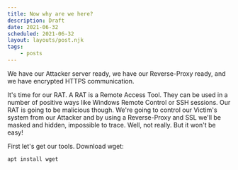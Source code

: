 ```yaml
---
title: Now why are we here?
description: Draft
date: 2021-06-32
scheduled: 2021-06-32
layout: layouts/post.njk
tags:
    - posts
---
```


We have our Attacker server ready,
we have our Reverse-Proxy ready,
and we have encrypted HTTPS communication.

It's time for our RAT.
A RAT is a Remote Access Tool. They can be used in a number of positive ways like Windows Remote Control or SSH sessions.
Our RAT is going to be malicious though. We're going to control our Victim's system from our Attacker and by using a Reverse-Proxy
and SSL we'll be masked and hidden, impossible to trace. Well, not really. But it won't be easy!

First let's get our tools.
Download wget:

```bash 
apt install wget
```